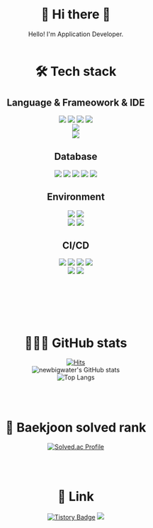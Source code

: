 <div align="center">

# 👋 Hi there 👋  
Hello! I'm Application Developer.
<br><br>

# 🛠️ Tech stack
## Language & Frameowork & IDE
<div align=center> 
<img src="https://img.shields.io/badge/c++-00599C?style=for-the-badge&logo=c%2B%2B&logoColor=white">
<img src="https://img.shields.io/badge/c%23-512BD4?style=for-the-badge&logo=Csharp&logoColor=white">
<img src="https://img.shields.io/badge/java-007396?style=for-the-badge&logo=Java&logoColor=white"> 
<img src="https://img.shields.io/badge/python-3776AB?style=for-the-badge&logo=python&logoColor=white"> 
</div>
<div align=center> 
<img src="https://img.shields.io/badge/.NET-512BD4?style=for-the-badge&logo=dotnet&logoColor=white">
</div>
<div align=center> 
<img src="https://img.shields.io/badge/Visual Studio-5C2D91?style=for-the-badge&logo=visualstudio&logoColor=white">
</div>

## Database
<div align=center> 
<img src="https://img.shields.io/badge/MySQL-4479A1?style=for-the-badge&logo=mysql&logoColor=white">
<img src="https://img.shields.io/badge/SQLite-003B57?style=for-the-badge&logo=sqlite&logoColor=white">
<img src="https://img.shields.io/badge/MsSQL-CC2927?style=for-the-badge&logo=microsoftsqlserver&logoColor=white">
<img src="https://img.shields.io/badge/MariaDB-003545?style=for-the-badge&logo=mariadb&logoColor=white">
<img src="https://img.shields.io/badge/MongoDB-47A248?style=for-the-badge&logo=mongodb&logoColor=white">
</div>

## Environment
<div align=center> 
<img src="https://img.shields.io/badge/Windows-0078D4?style=for-the-badge&logo=windows&logoColor=white">
<img src="https://img.shields.io/badge/Linux-FCC624?style=for-the-badge&logo=linux&logoColor=white">
</div>
<div align=center> 
<img src="https://img.shields.io/badge/Jira-0052CC?style=for-the-badge&logo=jira&logoColor=white">
<img src="https://img.shields.io/badge/Flow-512BD4?style=for-the-badge&logo=flow&logoColor=white">
</div>

## CI/CD
<div align=center> 
<img src="https://img.shields.io/badge/Git-F05032?style=for-the-badge&logo=git&logoColor=white">
<img src="https://img.shields.io/badge/GitHub-181717?style=for-the-badge&logo=github&logoColor=white">
<img src="https://img.shields.io/badge/GitLab-FC6D26?style=for-the-badge&logo=gitlab&logoColor=white">
<img src="https://img.shields.io/badge/BitBucket-0052CC?style=for-the-badge&logo=bitbucket&logoColor=white">
</div>
<div align=center> 
<img src="https://img.shields.io/badge/Bamboo-0052CC?style=for-the-badge&logo=bamboo&logoColor=white">
<img src="https://img.shields.io/badge/Jenkins-D24939?style=for-the-badge&logo=jenkins&logoColor=white">
</div>

<br><br>
  
<br><br>
  
# 👨🏻‍💻 GitHub stats
[![Hits](https://hits.seeyoufarm.com/api/count/incr/badge.svg?url=https%3A%2F%2Fgithub.com%2Fnewbigwater%2Fhit-counter&count_bg=%2379C83D&title_bg=%23555555&icon=&icon_color=%23E7E7E7&title=hits&edge_flat=false)](https://hits.seeyoufarm.com)  
![newbigwater's GitHub stats](https://github-readme-stats.vercel.app/api?username=newbigwater&show_icons=true&theme=radical)  
![Top Langs](https://github-readme-stats.vercel.app/api/top-langs/?username=newbigwater&layout=compact&theme=dark)

<br><br>
    
# 🏅 Baekjoon solved rank
[![Solved.ac Profile](http://mazassumnida.wtf/api/generate_badge?boj=newbigwater)](https://solved.ac/newbigwater) 

<br><br>

# 🔗 Link
  [![Tistory Badge](https://img.shields.io/badge/Tistory-00B000?style=flat&logoColor=white)]("https://newbigwater.tistory.com/)
<a href="mailto:newbigwater@gmail.com" target="_blank"><img src="https://img.shields.io/badge/Gmail-EA4335?style=flat-square&logo=Gmail&logoColor=white"/></a>


</div>
